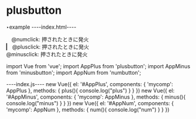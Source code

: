 # plusbutton

‣example
----index.html----
  <div id="AppNum">
      <mycomp
      :width = 500
      :height = 300
      :number = 10　//表示する数字
      @numclick="num"></mycomp>　@numclick: 押されたときに発火
  </div>
  <div id="AppPlus">
      <mycomp
      style="border: solid 1px;"
      style="width: 100px;"
      style="height: 100px;"
      :width = 500
      :height = 300
      @plusclick="plus"></mycomp>　@plusclick: 押されたときに発火
  </div>
  <div id="AppMinus">
      <mycomp
      :width = 500
      :height = 300
      @minusclick="minus"></mycomp> @minusclick: 押されたときに発火
  </div>
  
  
  import Vue from 'vue';
import AppPlus from 'plusbutton';
import AppMinus from 'minusbutton';
import AppNum from 'numbutton';


----index.js----
new Vue({
    el: '#AppPlus',
    components: {
        'mycomp': AppPlus
    },
    methods: {
        plus(){
            console.log("plus")
        }
    }
}) 
new Vue({
    el: '#AppMinus',
    components: {
        'mycomp': AppMinus
    },
    methods: {
        minus(){
            console.log("minus")
        }
    }
}) 
new Vue({
    el: '#AppNum',
    components: {
        'mycomp': AppNum
    },
    methods: {
        num(){
            console.log("num")
        }
    }
}) 
